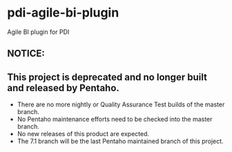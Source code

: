 # pdi-agile-bi-plugin
Agile BI plugin for PDI

## NOTICE: 
## This project is deprecated and no longer built and released by Pentaho.
* There are no more nightly or Quality Assurance Test builds of the master branch.
* No Pentaho maintenance efforts need to be checked into the master branch.
* No new releases of this product are expected.
* The 7.1 branch will be the last Pentaho maintained branch of this project.
